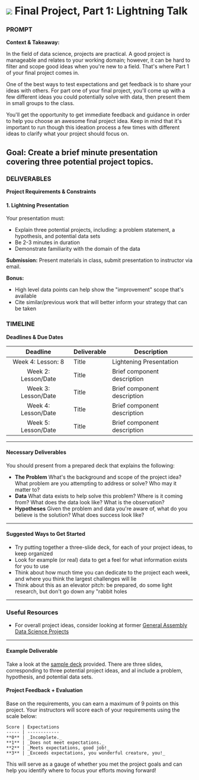 # ![](https://ga-dash.s3.amazonaws.com/production/assets/logo-9f88ae6c9c3871690e33280fcf557f33.png) Final Project, Part 1: Lightning Talk


### PROMPT
**Context & Takeaway:**

In the field of data science, projects are practical. A good project is manageable and relates to your working domain; however, it can be hard to filter and scope good ideas when you're new to a field. That's where Part 1 of your final project comes in. 

One of the best ways to test expectations and get feedback is to share your ideas with others. For part one of your final project, you'll come up with a few different ideas you could potentially solve with data, then present them in small groups to the class.

You'll get the opportunity to get immediate feedback and guidance in order to help you choose an awesome final project idea. Keep in mind that it's important to run though this ideation process a few times with different ideas to clarify what your project should focus on.

**Goal**: Create a brief minute presentation covering three potential project topics.
---

### DELIVERABLES
**Project Requirements & Constraints**

#### 1. Lightning Presentation
Your presentation must:
* Explain three potential projects, including: a problem statement, a hypothesis, and potential data sets
* Be 2-3 minutes in duration
* Demonstrate familiarity with the domain of the data

**Submission:**	
Present materials in class, submit presentation to instructor via email.

**Bonus:**
- High level data points can help show the "improvement" scope that's available
- Cite similar/previous work that will better inform your strategy that can be taken

### TIMELINE
**Deadlines & Due Dates**

| Deadline | Deliverable| Description |
|:-:|---|---|
| Week 4: Lesson: 8 | Title  | Lightening Presentation   |
| Week 2: Lesson/Date | Title  | Brief component description   |
| Week 3: Lesson/Date | Title  | Brief component description   |
| Week 4: Lesson/Date | Title  | Brief component description   |
| Week 5: Lesson/Date | Title  | Brief component description   |

---

#### Necessary Deliverables

You should present from a prepared deck that explains the following:

* **The Problem** What's the background and scope of the project idea? What problem are you attempting to address or solve? Who may it matter to?
* **Data** What data exists to help solve this problem? Where is it coming from? What does the data look like? What is the observation?
* **Hypotheses** Given the problem and data you're aware of, what do you believe is the solution? What does success look like?

---

#### Suggested Ways to Get Started

- Try putting together a three-slide deck, for each of your project ideas, to keep organized
- Look for example (or real) data to get a feel for what information exists for you to use
- Think about how much time you can dedicate to the project each week, and where you think the largest challenges will lie
- Think about this as an elevator pitch: be prepared, do some light research, but don't go down any "rabbit holes

---

### Useful Resources

- For overall project ideas, consider looking at former [General Assembly Data Science Projects](https://gallery.generalassemb.ly/DS?metro=)

---

#### Example Deliverable

Take a look at the [sample deck](#) provided.  There are three slides, corresponding to three potential project ideas, and al include a problem, hypothesis, and potential data sets.

#### Project Feedback + Evaluation

Base on the requirements, you can earn a maximum of 9 points on this project. Your instructors will score each of your requirements using the scale below:

    Score | Expectations
    ----- | ------------
    **0** | _Incomplete._
    **1** | _Does not meet expectations._
    **2** | _Meets expectations, good job!_
    **3** | _Exceeds expectations, you wonderful creature, you!_

 This will serve as a gauge of whether you met the project goals and can help you identify where to focus your efforts moving forward!
